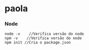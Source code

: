 # paola

### Node

```
node -v    //Verifica versão do node
npm -v    //Verifica versão do node
npm init //Cria o package.json

```

